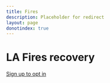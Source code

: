 ```yaml
---
title: Fires
description: Placeholder for redirect 
layout: page
donotindex: true
---
```


# LA Fires recovery

[Sign up to opt in](/lafires-recovery/#sign-up)

<script type="text/javascript">
    window.location.href = "/lafires-recovery/#sign-up";
     gtag('event', 'screen_view', {
        'app_name': 'fires_redirect',
        'screen_name': 'Fires'
      });
</script>
